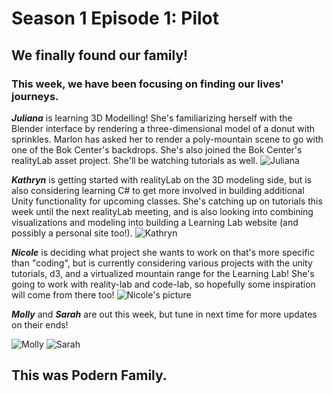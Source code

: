 # Season 1 Episode 1: Pilot

## We finally found our family!

### This week, we have been focusing on finding our lives' journeys.


***Juliana*** is learning 3D Modelling! She's familiarizing herself with the Blender interface by rendering a three-dimensional model of a donut with sprinkles. Marlon has asked her to render a poly-mountain scene to go with one of the Bok Center's backdrops. She's also joined the Bok Center's realityLab asset project. She'll be watching tutorials as well.
![Juliana](https://files.slack.com/files-pri/T0HTW3H0V-FNE1429V0/5d4b7086-2.jpg?pub_secret=cbb7fc5509)

***Kathryn*** is getting started with realityLab on the 3D modeling side, but is also considering learning C# to get more involved in building additional Unity functionality for upcoming classes. She's catching up on tutorials this week until the next realityLab meeting, and is also looking into combining visualizations and modeling into building a Learning Lab website (and possibly a personal site too!).
![Kathryn](https://files.slack.com/files-pri/T0HTW3H0V-FND87ATJ7/5d4b7209.jpg?pub_secret=887808b93f)


***Nicole*** is deciding what project she wants to work on that's more specific than "coding", but is currently considering various projects with the unity tutorials, d3, and a virtualized mountain range for the Learning Lab! She's going to work with reality-lab and code-lab, so hopefully some inspiration will come from there too!
![Nicole's picture](https://files.slack.com/files-pri/T0HTW3H0V-FNSHXDFF1/5d4b7113.jpg?pub_secret=2931059e8f)

***Molly*** and ***Sarah*** are out this week, but tune in next time for more updates on their ends!

![Molly](https://files.slack.com/files-pri/T0HTW3H0V-FNE13CGKU/5d4b7244.jpg?pub_secret=ac699b84f3)
![Sarah](https://files.slack.com/files-pri/T0HTW3H0V-FNQN81L69/5d4b6909.jpg?pub_secret=f826907d7d)



## This was Podern Family.




<!--stackedit_data:
eyJoaXN0b3J5IjpbLTEzOTA4NzYzODIsMTM1NzA0ODI5OSw4Mj
ExMzA1ODAsMTgwMDA5Mzg2NCwtMTUzNzA1ODMyNSwtMTcyMjg2
MTMwNSw4NzI5ODc0NzYsLTkzMzE0ODE1MSwtNTgwNTc4MTIwLC
01NzU1MjAzMSwtMTY1NTA0MTcxMyw4NDA4Nzc1NDcsLTE3ODgx
OTE2MDcsLTU1NzkxNjg1MCwxNzQ1Nzc3OTg1LDQzNTg1MTE5OC
wxNTY5NjEzLC0yMTIyNjE1MzQ1LC0xMjMzMTM5OTk3LDEzMTA2
MjI4ODRdfQ==
-->
